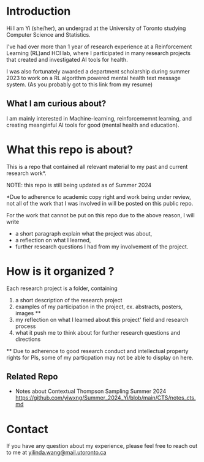 # Introduction
Hi I am Yi (she/her), an undergrad at the University of Toronto studying Computer Science and Statistics.

I've had over more than 1 year of research experience at a Reinforcement Learning (RL)and HCI lab, where I participated in many research projects that created and investigated AI tools for health. 

I was also fortunately awarded a department scholarship during summer 2023 to work on a RL algorithm powered mental health text message system. (As you probably got to this link from my resume)



## What I am curious about?
I am mainly interested in Machine-learning, reinforcememnt learning, and creating meanginful AI tools for good (mental health and education).


# What this repo is about?
This is a repo that contained all relevant material to my past and current research work*. 

NOTE: this repo is still being updated as of Summer 2024

*Due to adherence to academic copy right and work being under review, not all of the work that I was involved in will be posted on this public repo. 

For the work that cannot be put on this repo due to the above reason, I will write 
- a short paragraph explain what the project was about, 
- a reflection on what I learned, 
- further research questions I had from my involvement of the project. 



# How is it organized ?
Each research project is a folder, containing 
1. a short description of the research project
2. examples of my participation in the project, ex. abstracts, posters, images  **
3. my reflection on what I learned about this project' field and research process
4. what it push me to think about for further research questions and directions

** Due to adherence to good research conduct and intellectual property rights for PIs, some of my particpation may not be able to display on here.  

## Related Repo 
- Notes about Contextual Thompson Sampling Summer 2024 https://github.com/yiwxng/Summer_2024_Yi/blob/main/CTS/notes_cts.md



# Contact
If you have any question about my experience, please feel free to reach out to me at yilinda.wang@mail.utoronto.ca
 
